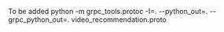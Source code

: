 To be added
python -m grpc_tools.protoc -I=. --python_out=. --grpc_python_out=. video_recommendation.proto